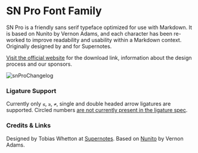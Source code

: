 # SN Pro Font Family

SN Pro is a friendly sans serif typeface optimized for use with Markdown. It is based on Nunito by Vernon Adams, and each character has been re-worked to improve readability and usability within a Markdown context. Originally designed by and for Supernotes.

[Visit the official website](https://supernotes.app/open-source/sn-pro/) for the download link, information about the design process and our sponsors.

![snProChangelog](https://github.com/supernotes/sn-pro/assets/16340510/a6315ad0-65ea-43eb-9268-16ef6f512f8c)

### Ligature Support
Currently only `≤`, `≥`, `≠`, single and double headed arrow ligatures are supported. Circled numbers [are not currently present in the ligature spec](https://github.com/supernotes/sn-pro/issues/5#issuecomment-1967209090).

### Credits & Links
Designed by Tobias Whetton at [Supernotes](https://supernotes.app). Based on [Nunito](https://github.com/googlefonts/nunito) by Vernon Adams. 
